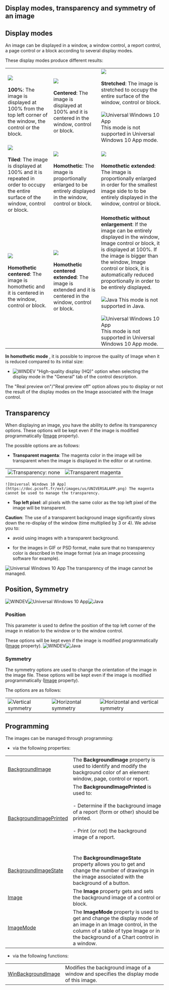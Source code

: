 


## Display modes, transparency and symmetry of an image
			



<a name="NOTE1"></a>
<a name="NOTE1_1"></a>


## Display modes
<a name="display_modes_ELTTEXTE000231"></a>
An image can be displayed in a window, a window control, a report control, a page control or a block according to several display modes.

These display modes produce different results:


|   |   |   |
| --- | --- | --- |
| ![](https://doc.pcsoft.fr/en-US/images/image.awp?langid=3&name=IMG_100_1.GIF)<br><br>**100%**: The image is displayed at 100% from the top left corner of the window, the control or the block. | ![](https://doc.pcsoft.fr/en-US/images/image.awp?langid=3&name=IMG_Centre_1.GIF)<br><br>**Centered**: The image is displayed at 100% and it is centered in the window, control or block. | ![](https://doc.pcsoft.fr/en-US/images/image.awp?langid=3&name=IMG_eTIRee.gif)<br><br>**Stretched**: The image is stretched to occupy the entire surface of the window, control or block.<br><br>![Universal Windows 10 App](https://doc.pcsoft.fr/ext/images/us/UNIVERSALAPP.png) This mode is not supported in Universal Windows 10 App mode. |
| ![](https://doc.pcsoft.fr/en-US/images/image.awp?langid=3&name=IMG_MOSAIQUE.gif)<br><br>**Tiled**: The image is displayed at 100% and it is repeated in order to occupy the entire surface of the window, control or block. | ![](https://doc.pcsoft.fr/en-US/images/image.awp?langid=3&name=IMG_HOMO_1.GIF)<br><br>**Homothetic**: The image is proportionally enlarged to be entirely displayed in the window, control or block. | ![](https://doc.pcsoft.fr/en-US/images/image.awp?langid=3&name=IMG_HOMOETENDU.gif)<br><br>**Homothetic extended**: The image is proportionally enlarged in order for the smallest image side to to be entirely displayed in the window, control or block. |
| ![](https://doc.pcsoft.fr/en-US/images/image.awp?langid=3&name=IMG_HOMOceNTRe.gif)<br><br>**Homothetic centered**: The image is homothetic and it is centered in the window, control or block. | ![](https://doc.pcsoft.fr/en-US/images/image.awp?langid=3&name=IMG_HOMOceNTReeTeNDU.gif)<br><br>**Homothetic centered extended**: The image is extended and it is centered in the window, control or block. | **Homothetic without enlargement**: If the image can be entirely displayed in the window, Image control or block, it is displayed at 100%. If the image is bigger than the window, Image control or block, it is automatically reduced proportionally in order to be entirely displayed.<br><br>![Java](https://doc.pcsoft.fr/ext/images/us/JAVA.png) This mode is not supported in Java.<br><br>![Universal Windows 10 App](https://doc.pcsoft.fr/ext/images/us/UNIVERSALAPP.png) This mode is not supported in Universal Windows 10 App mode. |


**In homothetic mode** , it is possible to improve the quality of Image when it is reduced compared to its initial size: 

- ![WINDEV](https://doc.pcsoft.fr/ext/images/us/WD.png) "High-quality display (HQ)" option when selecting the display mode in the "General" tab of the control description. 






The "Real preview on"/"Real preview off" option allows you to display or not the result of the display modes on the Image associated with the Image control. 

<a name="NOTE2"></a>
<a name="NOTE2_1"></a>


## Transparency
<a name="transparency_ELTTEXTE000255"></a>
When displaying an image, you have the ability to define its transparency options. These options will be kept even if the image is modified programmatically ([Image](../Proprietes/2510034.md) property).

The possible options are as follows:

- **Transparent magenta**: The magenta color in the image will be transparent when the image is displayed in the editor or at runtime.
	


|   |   |
| --- | --- |
| ![Transparency: none](https://doc.pcsoft.fr/en-US/images/image.awp?langid=3&name=IMG_MAGENTA1.gif)<br> | ![Transparent magenta](https://doc.pcsoft.fr/en-US/images/image.awp?langid=3&name=IMG_MAGENTA2.gif)<br> |


	![Universal Windows 10 App](https://doc.pcsoft.fr/ext/images/us/UNIVERSALAPP.png) The magenta cannot be used to manage the transparency.

- **Top left pixel**: all pixels with the same color as the top left pixel of the image will be transparent.
	




**Caution**: The use of a transparent background image significantly slows down the re-display of the window (time multiplied by 3 or 4). We advise you to:

- avoid using images with a transparent background.

- for the images in GIF or PSD format, make sure that no transparency color is described in the image format (via an image processing software for example).




![Universal Windows 10 App](https://doc.pcsoft.fr/ext/images/us/UNIVERSALAPP.png) The transparency of the image cannot be managed.

<a name="NOTE3"></a>
<a name="NOTE3_1"></a>


## Position, Symmetry
<a name="position_symmetry_ELTTEXTE000279"></a>
![WINDEV](https://doc.pcsoft.fr/ext/images/us/WD.png)![Universal Windows 10 App](https://doc.pcsoft.fr/ext/images/us/UNIVERSALAPP.png)![Java](https://doc.pcsoft.fr/ext/images/us/JAVA.png) 

### Position
<a name="position_ELTPARAGRAPHE000141"></a>

This parameter is used to define the position of the top left corner of the image in relation to the window or to the window control.

These options will be kept even if the image is modified programmatically ([Image](../Proprietes/2510034.md) property).
<a name="NOTE3_2"></a>
![WINDEV](https://doc.pcsoft.fr/ext/images/us/WD.png)![Java](https://doc.pcsoft.fr/ext/images/us/JAVA.png) 

### Symmetry
<a name="symmetry_ELTPARAGRAPHE000155"></a>

The symmetry options are used to change the orientation of the image in the image file. These options will be kept even if the image is modified programmatically ([Image](../Proprietes/2510034.md) property).

The options are as follows:


|   |   |   |
| --- | --- | --- |
| ![Vertical symmetry](https://doc.pcsoft.fr/en-US/images/image.awp?langid=3&name=IMG_SYM_V.gif)<br> | ![Horizontal symmetry](https://doc.pcsoft.fr/en-US/images/image.awp?langid=3&name=IMG_SYM_H.gif)<br> | ![Horizontal and vertical symmetry](https://doc.pcsoft.fr/en-US/images/image.awp?langid=3&name=IMG_SYM_HV.gif)<br> |



<a name="NOTE4"></a>
<a name="NOTE4_1"></a>


## Programming
<a name="programming_ELTTEXTE000309"></a>
The images can be managed through programming: 

- via the following properties: 


|   |   |
| --- | --- |
| [BackgroundImage](../Proprietes/2510056.md) | The **BackgroundImage** property is used to identify and modify the background color of an element: window, page, control or report. |
| [BackgroundImagePrinted](../Proprietes/1000021350.md) | The **BackgroundImagePrinted** is used to: <br><br>	- Determine if the background image of a report (form or other) should be printed.<br><br>	- Print (or not) the background image of a report. <br><br><br> |
| [BackgroundImageState](../Proprietes/2510057.md) | The **BackgroundImageState** property allows you to get and change the number of drawings in the image associated with the background of a button. |
| [Image](../Proprietes/2510034.md) | The **Image** property gets and sets the background image of a control or block. |
| [ImageMode](../Proprietes/2510058.md) | The **ImageMode** property is used to get and change the display mode of an image in an Image control, in the column of a table of type Image or in the background of a Chart control in a window. |

- via the following functions: 


|   |   |
| --- | --- |
| [WinBackgroundImage](../WDLang1/3038038.md) | Modifies the background image of a window and specifies the display mode of this image. |





